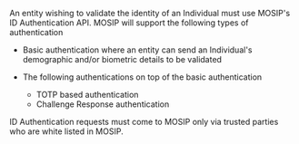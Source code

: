 An entity wishing to validate the identity of an Individual must use MOSIP's ID Authentication API. MOSIP will support the following types of authentication

* Basic authentication where an entity can send an Individual's demographic and/or biometric details to be validated

* The following authentications on top of the basic authentication
  - TOTP based authentication
  - Challenge Response authentication

ID Authentication requests must come to MOSIP only via trusted parties who are white listed in MOSIP. 